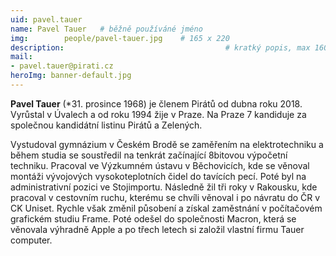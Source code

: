 ```yaml
---
uid: pavel.tauer
name: Pavel Tauer 	# běžně používáné jméno
img: 		people/pavel-tauer.jpg    # 165 x 220
description:            	        			# kratký popis, max 160 znaků
mail:
- pavel.tauer@pirati.cz
heroImg: banner-default.jpg  
---
```


**Pavel Tauer** (*31. prosince 1968) je členem Pirátů od dubna roku 2018. Vyrůstal v Úvalech a od roku 1994 žije v Praze. Na Praze 7 kandiduje za společnou kandidátní listinu Pirátů a Zelených.

Vystudoval gymnázium v Českém Brodě se zaměřením na elektrotechniku a během studia se soustředil na tenkrát začínající 8bitovou výpočetní techniku. Pracoval ve Výzkumném ústavu v Běchovicích, kde se věnoval montáži vývojových vysokoteplotních čidel do tavících pecí. Poté byl na administrativní pozici ve Stojimportu. Následně žil tři roky v Rakousku, kde pracoval v cestovním ruchu, kterému se chvíli věnoval i po návratu do ČR v CK Uniset. Rychle však změnil působení a získal zaměstnání v počítačovém grafickém studiu Frame. Poté odešel do společnosti Macron, která se věnovala výhradně Apple a po třech letech si založil vlastní firmu Tauer computer.
